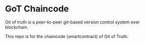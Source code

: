 # GoT Chaincode
Git of truth is a peer-to-peer git-based version control system over blockchain. 

This repo is for the chaincode (smartcontract) of Git of Truth.
